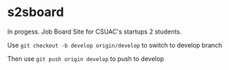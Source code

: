 s2sboard
========

In progess.  Job Board Site for CSUAC's startups 2 students. 

Use `git checkout -b develop origin/develop` to switch to develop branch 

Then use `git push origin develop` to push to develop
